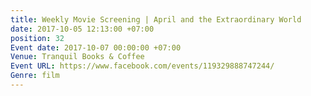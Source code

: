 ```yaml
---
title: Weekly Movie Screening | April and the Extraordinary World
date: 2017-10-05 12:13:00 +07:00
position: 32
Event date: 2017-10-07 00:00:00 +07:00
Venue: Tranquil Books & Coffee
Event URL: https://www.facebook.com/events/119329888747244/
Genre: film
---
```


